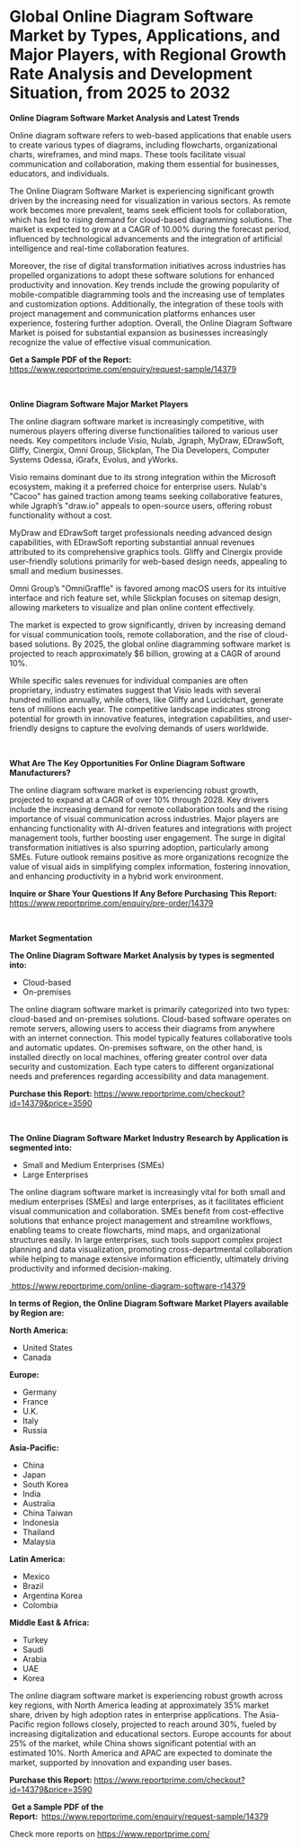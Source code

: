 <p><h1>Global Online Diagram Software Market by Types, Applications, and Major Players, with Regional Growth Rate Analysis and Development Situation, from 2025 to 2032</h1></p><p><strong>Online Diagram Software Market Analysis and Latest Trends</strong></p>
<p><p>Online diagram software refers to web-based applications that enable users to create various types of diagrams, including flowcharts, organizational charts, wireframes, and mind maps. These tools facilitate visual communication and collaboration, making them essential for businesses, educators, and individuals. </p><p>The Online Diagram Software Market is experiencing significant growth driven by the increasing need for visualization in various sectors. As remote work becomes more prevalent, teams seek efficient tools for collaboration, which has led to rising demand for cloud-based diagramming solutions. The market is expected to grow at a CAGR of 10.00% during the forecast period, influenced by technological advancements and the integration of artificial intelligence and real-time collaboration features.</p><p>Moreover, the rise of digital transformation initiatives across industries has propelled organizations to adopt these software solutions for enhanced productivity and innovation. Key trends include the growing popularity of mobile-compatible diagramming tools and the increasing use of templates and customization options. Additionally, the integration of these tools with project management and communication platforms enhances user experience, fostering further adoption. Overall, the Online Diagram Software Market is poised for substantial expansion as businesses increasingly recognize the value of effective visual communication.</p></p>
<p><strong>Get a Sample PDF of the Report:&nbsp;</strong> <a href="https://www.reportprime.com/enquiry/request-sample/14379?utm_campaign=3574&utm_medium=2&utm_source=Github&utm_content=ia&utm_term=20032025&utm_id=online-diagram-software">https://www.reportprime.com/enquiry/request-sample/14379</a></p>
<p>&nbsp;</p>
<p><strong>Online Diagram Software Major Market Players</strong></p>
<p><p>The online diagram software market is increasingly competitive, with numerous players offering diverse functionalities tailored to various user needs. Key competitors include Visio, Nulab, Jgraph, MyDraw, EDrawSoft, Gliffy, Cinergix, Omni Group, Slickplan, The Dia Developers, Computer Systems Odessa, iGrafx, Evolus, and yWorks.</p><p>Visio remains dominant due to its strong integration within the Microsoft ecosystem, making it a preferred choice for enterprise users. Nulab's "Cacoo" has gained traction among teams seeking collaborative features, while Jgraph’s "draw.io" appeals to open-source users, offering robust functionality without a cost.</p><p>MyDraw and EDrawSoft target professionals needing advanced design capabilities, with EDrawSoft reporting substantial annual revenues attributed to its comprehensive graphics tools. Gliffy and Cinergix provide user-friendly solutions primarily for web-based design needs, appealing to small and medium businesses.</p><p>Omni Group’s "OmniGraffle" is favored among macOS users for its intuitive interface and rich feature set, while Slickplan focuses on sitemap design, allowing marketers to visualize and plan online content effectively.</p><p>The market is expected to grow significantly, driven by increasing demand for visual communication tools, remote collaboration, and the rise of cloud-based solutions. By 2025, the global online diagramming software market is projected to reach approximately $6 billion, growing at a CAGR of around 10%.</p><p>While specific sales revenues for individual companies are often proprietary, industry estimates suggest that Visio leads with several hundred million annually, while others, like Gliffy and Lucidchart, generate tens of millions each year. The competitive landscape indicates strong potential for growth in innovative features, integration capabilities, and user-friendly designs to capture the evolving demands of users worldwide.</p></p>
<p>&nbsp;</p>
<p><strong>What Are The Key Opportunities For Online Diagram Software Manufacturers?</strong></p>
<p><p>The online diagram software market is experiencing robust growth, projected to expand at a CAGR of over 10% through 2028. Key drivers include the increasing demand for remote collaboration tools and the rising importance of visual communication across industries. Major players are enhancing functionality with AI-driven features and integrations with project management tools, further boosting user engagement. The surge in digital transformation initiatives is also spurring adoption, particularly among SMEs. Future outlook remains positive as more organizations recognize the value of visual aids in simplifying complex information, fostering innovation, and enhancing productivity in a hybrid work environment.</p></p>
<p><strong>Inquire or Share Your Questions If Any Before Purchasing This Report:</strong> <a href="https://www.reportprime.com/enquiry/pre-order/14379?utm_campaign=3574&utm_medium=2&utm_source=Github&utm_content=ia&utm_term=20032025&utm_id=online-diagram-software">https://www.reportprime.com/enquiry/pre-order/14379</a></p>
<p>&nbsp;</p>
<p><strong>Market Segmentation</strong></p>
<p><strong>The Online Diagram Software Market Analysis by types is segmented into:</strong></p>
<p><ul><li>Cloud-based</li><li>On-premises</li></ul></p>
<p><p>The online diagram software market is primarily categorized into two types: cloud-based and on-premises solutions. Cloud-based software operates on remote servers, allowing users to access their diagrams from anywhere with an internet connection. This model typically features collaborative tools and automatic updates. On-premises software, on the other hand, is installed directly on local machines, offering greater control over data security and customization. Each type caters to different organizational needs and preferences regarding accessibility and data management.</p></p>
<p><strong>Purchase this Report:&nbsp;</strong><a href="https://www.reportprime.com/checkout?id=14379&price=3590&utm_campaign=3574&utm_medium=2&utm_source=Github&utm_content=ia&utm_term=20032025&utm_id=online-diagram-software">https://www.reportprime.com/checkout?id=14379&price=3590</a></p>
<p>&nbsp;</p>
<p><strong>The Online Diagram Software Market Industry Research by Application is segmented into:</strong></p>
<p><ul><li>Small and Medium Enterprises (SMEs)</li><li>Large Enterprises</li></ul></p>
<p><p>The online diagram software market is increasingly vital for both small and medium enterprises (SMEs) and large enterprises, as it facilitates efficient visual communication and collaboration. SMEs benefit from cost-effective solutions that enhance project management and streamline workflows, enabling teams to create flowcharts, mind maps, and organizational structures easily. In large enterprises, such tools support complex project planning and data visualization, promoting cross-departmental collaboration while helping to manage extensive information efficiently, ultimately driving productivity and informed decision-making.</p></p>
<p><a href="https://www.reportprime.com/online-diagram-software-r14379?utm_campaign=3574&utm_medium=2&utm_source=Github&utm_content=ia&utm_term=20032025&utm_id=online-diagram-software">&nbsp;https://www.reportprime.com/online-diagram-software-r14379</a></p>
<p><strong>In terms of Region, the Online Diagram Software Market Players available by Region are:</strong></p>
<p>
    <p> <strong> North America: </strong>
        <ul>
            <li>United States</li>
            <li>Canada</li>
        </ul>
        </p> 
    <p> <strong> Europe: </strong>
        <ul>
            <li>Germany</li>
            <li>France</li>
            <li>U.K.</li>
            <li>Italy</li>
            <li>Russia</li>
        </ul>
        </p> 
    <p> <strong> Asia-Pacific: </strong>
        <ul>
            <li>China</li>
            <li>Japan</li>
            <li>South Korea</li>
            <li>India</li>
            <li>Australia</li>
            <li>China Taiwan</li>
            <li>Indonesia</li>
            <li>Thailand</li>
            <li>Malaysia</li>
        </ul>
        </p> 
    <p> <strong> Latin America: </strong>
        <ul>
            <li>Mexico</li>
            <li>Brazil</li>
            <li>Argentina Korea</li>
            <li>Colombia</li>
        </ul>
        </p> 
    <p> <strong> Middle East & Africa: </strong>
        <ul>
            <li>Turkey</li>
            <li>Saudi</li>
            <li>Arabia</li>
            <li>UAE</li>
            <li>Korea</li>
        </ul>
    </p>
    </p>
<p><p>The online diagram software market is experiencing robust growth across key regions, with North America leading at approximately 35% market share, driven by high adoption rates in enterprise applications. The Asia-Pacific region follows closely, projected to reach around 30%, fueled by increasing digitalization and educational sectors. Europe accounts for about 25% of the market, while China shows significant potential with an estimated 10%. North America and APAC are expected to dominate the market, supported by innovation and expanding user bases.</p></p>
<p><strong>Purchase this Report: </strong><a href="https://www.reportprime.com/checkout?id=14379&price=3590&utm_campaign=3574&utm_medium=2&utm_source=Github&utm_content=ia&utm_term=20032025&utm_id=online-diagram-software">https://www.reportprime.com/checkout?id=14379&price=3590</a></p>
<p>&nbsp;<strong>Get a Sample PDF of the Report:&nbsp;&nbsp;</strong><a href="https://www.reportprime.com/enquiry/request-sample/14379?utm_campaign=3574&utm_medium=2&utm_source=Github&utm_content=ia&utm_term=20032025&utm_id=online-diagram-software">https://www.reportprime.com/enquiry/request-sample/14379</a></p>
<p><strong></strong></p>
<p>Check more reports on <a href="https://www.reportprime.com/?utm_campaign=3574&utm_medium=2&utm_source=Github&utm_content=ia&utm_term=20032025&utm_id=online-diagram-software">https://www.reportprime.com/</a></p>